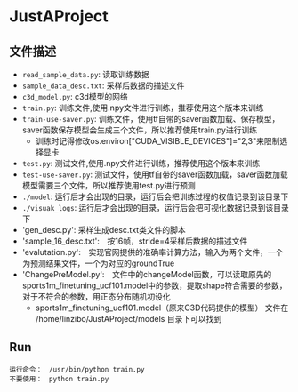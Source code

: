 # JustAProject

## 文件描述

- `read_sample_data.py`: 读取训练数据
- `sample_data_desc.txt`: 采样后数据的描述文件
- `c3d_model.py`: c3d模型的网络
- `train.py`: 训练文件,使用.npy文件进行训练，推荐使用这个版本来训练
- `train-use-saver.py`: 训练文件，使用tf自带的saver函数加载、保存模型，saver函数保存模型会生成三个文件，所以推荐使用train.py进行训练
	- 训练时记得修改os.environ["CUDA_VISIBLE_DEVICES"]="2,3"来限制选择显卡
- `test.py`: 测试文件,使用.npy文件进行训练，推荐使用这个版本来训练
- `test-use-saver.py`: 测试文件，使用tf自带的saver函数加载，saver函数加载模型需要三个文件，所以推荐使用test.py进行预测
- `./model`: 运行后才会出现的目录，运行后会把训练过程的权值记录到该目录下
- `./visuak_logs`: 运行后才会出现的目录，运行后会把可视化数据记录到该目录下
- 'gen_desc.py': 采样生成desc.txt类文件的脚本
- 'sample_16_desc.txt':　按16帧，stride=4采样后数据的描述文件
- 'evalutation.py':　实现官网提供的准确率计算方法，输入为两个文件，一个为预测结果文件，一个为对应的groundTrue
- 'ChangePreModel.py':　文件中的changeModel函数，可以读取原先的sports1m_finetuning_ucf101.model中的参数，提取shape符合需要的参数，对于不符合的参数，用正态分布随机初设化
	- sports1m_finetuning_ucf101.model（原来C3D代码提供的模型） 文件在 /home/linzibo/JustAProject/models 目录下可以找到

## Run
```
运行命令：　/usr/bin/python train.py
不要使用：　python train.py
```
